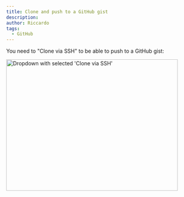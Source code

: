 ```yaml
---
title: Clone and push to a GitHub gist
description:
author: Riccardo
tags:
  - GitHub
---
```


You need to "Clone via SSH" to be able to push to a GitHub gist:

<img width="459" height="351" alt="Dropdown with selected 'Clone via SSH'" src="https://github.com/user-attachments/assets/8d930260-ffec-4543-a59b-8e9bd30bbbcf" />
